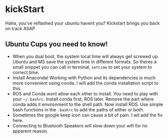 # kickStart

Haha, you've reflashed your ubuntu havent you?
Kickstart brings you back on track ASAP

## Ubuntu Cups you need to know!
  + When you dual boot, the system local time will always get screwed up. Ubuntu and MS save the system time in different formats. So theres a small snippet you can call in terminal, `settime` to set your system to correct time.
  + Install Anaconda! Working with Python and its dependencies is much more convenient using conda. I will add the conda installation script to this.
  + ROS and Conda wont allow each other to install. You need to play with your `~/.bashrc`. Install conda first, ROS later.
  Remove the part where conda adds it environment to the shell path. Now install ROS. Use simple bash functions in the `.bashrc` to add the paths of either or both.
  + Sometimes the google keep icon can cause a bit of pain. I wil add the fix here.
  + Connecting to Bluetooth Speakers will slow down your wifi for no apparent reason.
  
